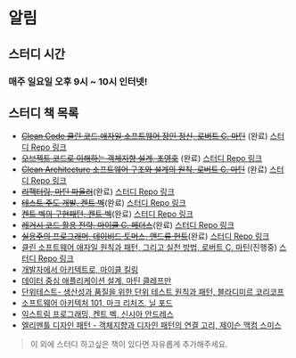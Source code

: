# 알림

## 스터디 시간
### 매주 일요일 오후 9시 ~ 10시 인터넷!

## 스터디 책 목록
- ~~[Clean Code 클린 코드,애자일 소프트웨어 장인 정신, 로버트 C. 마틴](https://book.naver.com/bookdb/book_detail.nhn?bid=7390287)~~ (완료) [스터디 Repo 링크](https://github.com/WBBookStudy/CleanCodeStudy)
- ~~[오브젝트 코드로 이해하는 객체지향 설계, 조영호](https://book.naver.com/bookdb/book_detail.nhn?bid=15007773)~~ (완료) [스터디 Repo 링크](https://github.com/WBBookStudy/Object)
- ~~[Clean Architecture 소프트웨어 구조와 설계의 원칙, 로버트 C. 마틴](https://book.naver.com/bookdb/book_detail.naver?bid=15303798)~~ (완료) [스터디 Repo 링크](https://github.com/WBBookStudy/CleanArchitectureStudy)
- ~~[리팩터링, 마틴 파울러](https://book.naver.com/bookdb/book_detail.nhn?bid=16311029)~~(완료) [스터디 Repo 링크](https://github.com/WBBookStudy/RefactoringStudy)
- ~~[테스트 주도 개발, 켄트 벡](https://book.naver.com/bookdb/book_detail.naver?bid=7443642)~~(완료) [스터디 Repo 링크](https://github.com/WBBookStudy/TDDBookStudy)
- ~~[켄트 벡의 구현패턴, 켄트 벡](https://book.naver.com/bookdb/book_detail.nhn?bid=4392142)~~(완료) [스터디 Repo 링크](https://github.com/WBBookStudy/ImplementationPatternsStudy)
- ~~[레거시 코드 활용 전략, 마이클 C. 페더스](https://book.naver.com/bookdb/book_detail.nhn?bid=14032002)~~(완료) [스터디 Repo 링크](https://github.com/WBBookStudy/WorkingEffectivelyWithLegacyCode)
- ~~[실용주의 프로그래머, 데이비드 토머스, 앤드류 헌트](https://book.naver.com/bookdb/book_detail.nhn?bid=21510061)~~(완료) [스터디 Repo 링크](https://github.com/WBBookStudy/ProgramProgrammingProgrammer)
- [클린 소프트웨어 애자일 원칙과 패턴, 그리고 실천 방법, 로버트 C. 마틴](https://book.naver.com/bookdb/book_detail.nhn?bid=12035385)(진행중) [스터디 Repo 링크](https://github.com/WBBookStudy/AgileSoftwareDevelopment)
- [개발자에서 아키텍트로, 마이클 킬링](https://book.naver.com/bookdb/book_detail.nhn?bid=20568444)
- [데이터 중심 애플리케이션 설계, 마틴 클레프만](https://book.naver.com/bookdb/book_detail.nhn?bid=13483879)
- [단위테스트- 생산성과 품질을 위한 단위 테스트 원칙과 패턴, 블라디미르 코리코프](https://book.naver.com/bookdb/book_detail.naver?bid=21115809)
- [소프트웨어 아키텍처 101, 마크 리처즈, 닐 포드](https://www.aladin.co.kr/shop/wproduct.aspx?ItemId=281760928)
- [익스트림 프로그래밍, 켄트 벡, 신시아 안드레스](https://book.naver.com/bookdb/book_detail.nhn?bid=2497945)
- [엘리멘틀 디자인 패턴 - 객체지향과 디자인 패턴의 연결 고리, 제이슨 맥컴 스미스](https://book.naver.com/bookdb/book_detail.nhn?bid=7202641)
> 이 외에 스터디 하고싶은 책이 있다면 자유롭게 추가해주세요.


